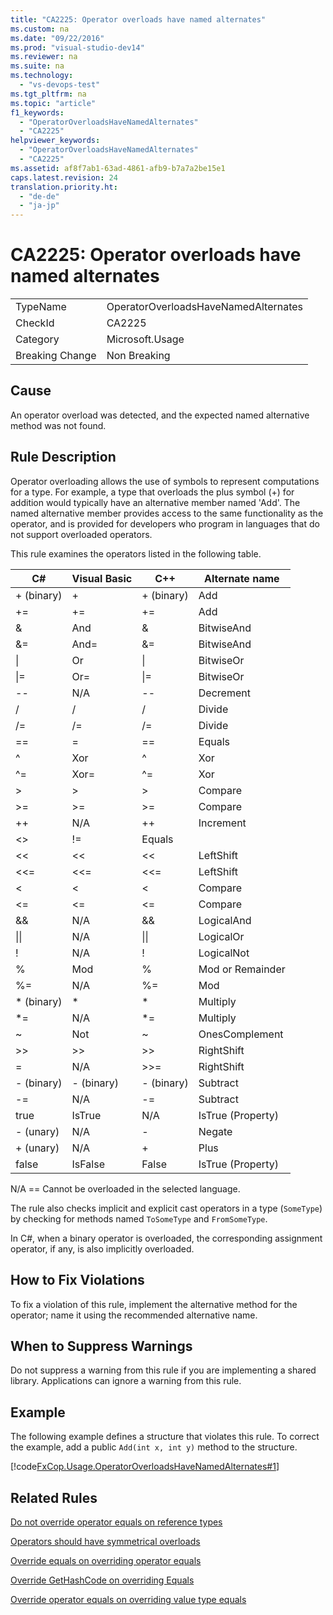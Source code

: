 ```yaml
---
title: "CA2225: Operator overloads have named alternates"
ms.custom: na
ms.date: "09/22/2016"
ms.prod: "visual-studio-dev14"
ms.reviewer: na
ms.suite: na
ms.technology: 
  - "vs-devops-test"
ms.tgt_pltfrm: na
ms.topic: "article"
f1_keywords: 
  - "OperatorOverloadsHaveNamedAlternates"
  - "CA2225"
helpviewer_keywords: 
  - "OperatorOverloadsHaveNamedAlternates"
  - "CA2225"
ms.assetid: af8f7ab1-63ad-4861-afb9-b7a7a2be15e1
caps.latest.revision: 24
translation.priority.ht: 
  - "de-de"
  - "ja-jp"
---
```

# CA2225: Operator overloads have named alternates
|||  
|-|-|  
|TypeName|OperatorOverloadsHaveNamedAlternates|  
|CheckId|CA2225|  
|Category|Microsoft.Usage|  
|Breaking Change|Non Breaking|  
  
## Cause  
 An operator overload was detected, and the expected named alternative method was not found.  
  
## Rule Description  
 Operator overloading allows the use of symbols to represent computations for a type. For example, a type that overloads the plus symbol (+) for addition would typically have an alternative member named 'Add'. The named alternative member provides access to the same functionality as the operator, and is provided for developers who program in languages that do not support overloaded operators.  
  
 This rule examines the operators listed in the following table.  
  
|C#|Visual Basic|C++|Alternate name|  
|---------|------------------|-----------|--------------------|  
|+ (binary)|+|+ (binary)|Add|  
|+=|+=|+=|Add|  
|&|And|&|BitwiseAnd|  
|&=|And=|&=|BitwiseAnd|  
|&#124;|Or|&#124;|BitwiseOr|  
|&#124;=|Or=|&#124;=|BitwiseOr|  
|--|N/A|--|Decrement|  
|/|/|/|Divide|  
|/=|/=|/=|Divide|  
|==|=|==|Equals|  
|^|Xor|^|Xor|  
|^=|Xor=|^=|Xor|  
|>|>|>|Compare|  
|>=|>=|>=|Compare|  
|++|N/A|++|Increment|  
|<>|!=|Equals|  
|<<|<<|<<|LeftShift|  
|<<=|<<=|<<=|LeftShift|  
|<|<|<|Compare|  
|<=|<=|<=|Compare|  
|&&|N/A|&&|LogicalAnd|  
|&#124;&#124;|N/A|&#124;&#124;|LogicalOr|  
|!|N/A|!|LogicalNot|  
|%|Mod|%|Mod or Remainder|  
|%=|N/A|%=|Mod|  
|* (binary)|*|*|Multiply|  
|*=|N/A|*=|Multiply|  
|~|Not|~|OnesComplement|  
|>>|>>|>>|RightShift|  
=|N/A|>>=|RightShift|  
|- (binary)|- (binary)|- (binary)|Subtract|  
|-=|N/A|-=|Subtract|  
|true|IsTrue|N/A|IsTrue (Property)|  
|- (unary)|N/A|-|Negate|  
|+ (unary)|N/A|+|Plus|  
|false|IsFalse|False|IsTrue (Property)|  
  
 N/A == Cannot be overloaded in the selected language.  
  
 The rule also checks implicit and explicit cast operators in a type (`SomeType`) by checking for methods named `ToSomeType` and `FromSomeType`.  
  
 In C#, when a binary operator is overloaded, the corresponding assignment operator, if any, is also implicitly overloaded.  
  
## How to Fix Violations  
 To fix a violation of this rule, implement the alternative method for the operator; name it using the recommended alternative name.  
  
## When to Suppress Warnings  
 Do not suppress a warning from this rule if you are implementing a shared library. Applications can ignore a warning from this rule.  
  
## Example  
 The following example defines a structure that violates this rule. To correct the example, add a public `Add(int x, int y)` method to the structure.  
  
 [!code[FxCop.Usage.OperatorOverloadsHaveNamedAlternates#1](../vs140/codesnippet/CSharp/ca2225--operator-overloads-have-named-alternates_1.cs)]  
  
## Related Rules  
 [Do not override operator equals on reference types](../vs140/ca1046--do-not-overload-operator-equals-on-reference-types.md)  
  
 [Operators should have symmetrical overloads](../vs140/ca2226--operators-should-have-symmetrical-overloads.md)  
  
 [Override equals on overriding operator equals](../vs140/ca2224--override-equals-on-overloading-operator-equals.md)  
  
 [Override GetHashCode on overriding Equals](../vs140/ca2218--override-gethashcode-on-overriding-equals.md)  
  
 [Override operator equals on overriding value type equals](../vs140/ca2231--overload-operator-equals-on-overriding-valuetype.equals.md)